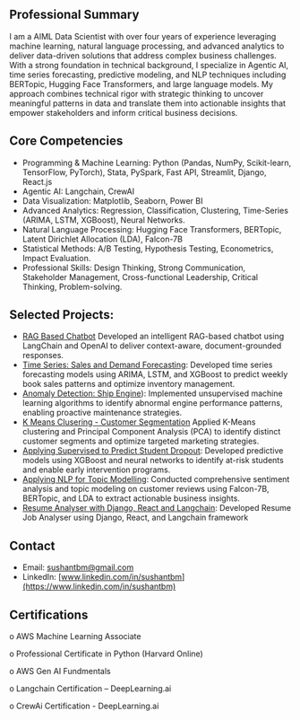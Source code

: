 ## Professional Summary

I am a AIML Data Scientist with over four years of experience leveraging machine learning, natural language processing, and advanced analytics to deliver data-driven solutions that address complex business challenges. With a strong foundation in technical background, I specialize in Agentic AI, time series forecasting, predictive modeling, and NLP techniques including BERTopic, Hugging Face Transformers, and large language models. My approach combines technical rigor with strategic thinking to uncover meaningful patterns in data and translate them into actionable insights that empower stakeholders and inform critical business decisions.



## Core Competencies

* Programming \& Machine Learning: Python (Pandas, NumPy, Scikit-learn, TensorFlow, PyTorch), Stata, PySpark, Fast API, Streamlit, Django, React.js
* Agentic AI: Langchain, CrewAI
* Data Visualization: Matplotlib, Seaborn, Power BI
* Advanced Analytics: Regression, Classification, Clustering, Time-Series (ARIMA, LSTM, XGBoost), Neural Networks.
* Natural Language Processing: Hugging Face Transformers, BERTopic, Latent Dirichlet Allocation (LDA), Falcon-7B
* Statistical Methods: A/B Testing, Hypothesis Testing, Econometrics, Impact Evaluation.
* Professional Skills: Design Thinking, Strong Communication, Stakeholder Management, Cross-functional Leadership, Critical Thinking, Problem-solving.



## Selected Projects:

* [RAG Based Chatbot](https://github.com/sushantbm/Sushantbm/tree/096186dc0b33dddbed81e9f77bd8a69b7617ab00/RAG-AI-CHATBOT) Developed an intelligent RAG-based chatbot using LangChain and OpenAI to deliver context-aware, document-grounded responses.
* [Time Series: Sales and Demand Forecasting](https://github.com/sushantbm/Sushantbm/tree/096186dc0b33dddbed81e9f77bd8a69b7617ab00/TS-Book-Sales-Forecasting): Developed time series forecasting models using ARIMA, LSTM, and XGBoost to predict weekly book sales patterns and optimize inventory management.
* [Anomaly Detection: Ship Engine](https://github.com/sushantbm/Sushantbm/tree/096186dc0b33dddbed81e9f77bd8a69b7617ab00/Anomaly-Detection-Ship-engine)): Implemented unsupervised machine learning algorithms to identify abnormal engine performance patterns, enabling proactive maintenance strategies.
* [K Means Clusering - Customer Segmentation](https://github.com/sushantbm/Sushantbm/tree/096186dc0b33dddbed81e9f77bd8a69b7617ab00/Clustering-customer-segmentation) Applied K-Means clustering and Principal Component Analysis (PCA) to identify distinct customer segments and optimize targeted marketing strategies.
* [Applying Supervised to Predict Student Dropout](https://github.com/sushantbm/Sushantbm/tree/096186dc0b33dddbed81e9f77bd8a69b7617ab00/supervised-prediction-student-dropout): Developed predictive models using XGBoost and neural networks to identify at-risk students and enable early intervention programs.
* [Applying NLP for Topic Modelling](https://github.com/sushantbm/Sushantbm/tree/096186dc0b33dddbed81e9f77bd8a69b7617ab00/NLP-PureGym-reviews): Conducted comprehensive sentiment analysis and topic modeling on customer reviews using Falcon-7B, BERTopic, and LDA to extract actionable business insights.
* [Resume Analyser with Django, React and Langchain](https://github.com/sushantbm/Sushantbm/tree/096186dc0b33dddbed81e9f77bd8a69b7617ab00/resume-job-analyzer): Developed Resume Job Analyser using Django, React, and Langchain framework



## Contact

* Email: sushantbm@gmail.com
* LinkedIn: [www.linkedin.com/in/sushantbm](https://www.linkedin.com/in/sushantbm)

## Certifications
o	AWS Machine Learning Associate 

o	Professional Certificate in Python (Harvard Online)

o	AWS Gen AI Fundmentals

o	Langchain Certification – DeepLearning.ai

o	CrewAi Certification - DeepLearning.ai

